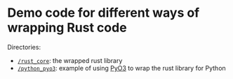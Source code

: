 # Demo code for different ways of wrapping Rust code

Directories:

- [`/rust_core`](rust_core): the wrapped rust library
- [`/python_pyo3`](pyo3): example of using [PyO3][pyo3] to wrap the rust library
  for Python

[pyo3]: https://pyo3.rs
